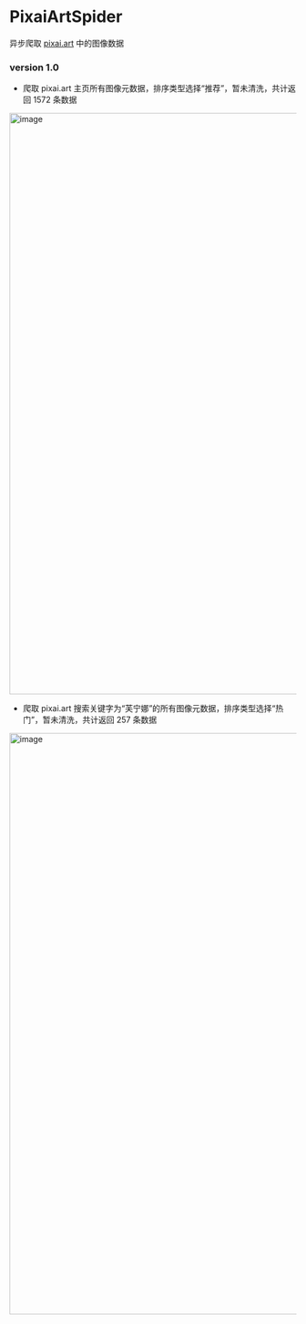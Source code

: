 # PixaiArtSpider
异步爬取 [pixai.art](https://pixai.art/zh) 中的图像数据

### version 1.0
- 爬取 pixai.art 主页所有图像元数据，排序类型选择“推荐”，暂未清洗，共计返回 1572 条数据
<img width="1920" height="1020" alt="image" src="https://github.com/user-attachments/assets/c219cbdc-6397-4825-80f5-c5123f77338f" />

- 爬取 pixai.art 搜索关键字为“芙宁娜”的所有图像元数据，排序类型选择“热门”，暂未清洗，共计返回 257 条数据
<img width="1920" height="1020" alt="image" src="https://github.com/user-attachments/assets/391a185b-e599-4052-8a51-60561f0e24ac" />
